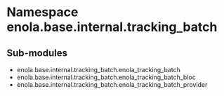 Namespace enola.base.internal.tracking_batch
============================================

Sub-modules
-----------
* enola.base.internal.tracking_batch.enola_tracking_batch
* enola.base.internal.tracking_batch.enola_tracking_batch_bloc
* enola.base.internal.tracking_batch.enola_tracking_batch_provider